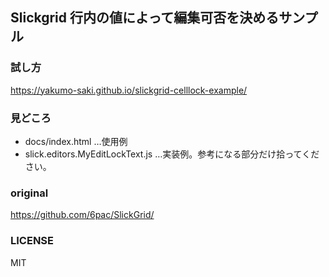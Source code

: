 ## Slickgrid 行内の値によって編集可否を決めるサンプル

### 試し方

https://yakumo-saki.github.io/slickgrid-celllock-example/

### 見どころ

* docs/index.html …使用例
* slick.editors.MyEditLockText.js …実装例。参考になる部分だけ拾ってください。

### original

https://github.com/6pac/SlickGrid/

### LICENSE

MIT
